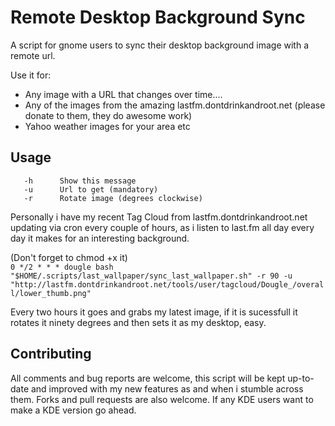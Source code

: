 Remote Desktop Background Sync
============================

A script for gnome users to sync their desktop background image with a remote url.

Use it for:  
* Any image with a URL that changes over time....  
* Any of the images from the amazing lastfm.dontdrinkandroot.net (please donate to them, they do awesome work)  
* Yahoo weather images for your area etc  

Usage
-----
```OPTIONS:
   -h      Show this message
   -u      Url to get (mandatory)
   -r      Rotate image (degrees clockwise)
```

Personally i have my recent Tag Cloud from lastfm.dontdrinkandroot.net updating via cron every couple of hours, as i listen to last.fm all day every day it makes for an interesting background.

(Don't forget to chmod +x it)  
```0 */2 * * * dougle bash "$HOME/.scripts/last_wallpaper/sync_last_wallpaper.sh" -r 90 -u "http://lastfm.dontdrinkandroot.net/tools/user/tagcloud/Dougle_/overall/lower_thumb.png"```
	
Every two hours it goes and grabs my latest image, if it is sucessfull it rotates it ninety degrees and then sets it as my desktop, easy.


Contributing
------------
All comments and bug reports are welcome, this script will be kept up-to-date and improved with my new features as and when i stumble across them. Forks and pull requests are also welcome.
If any KDE users want to make a KDE version go ahead.